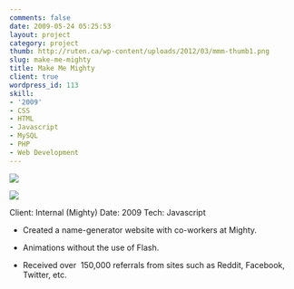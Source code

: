 ```yaml
---
comments: false
date: 2009-05-24 05:25:53
layout: project
category: project
thumb: http://ruten.ca/wp-content/uploads/2012/03/mmm-thumb1.png
slug: make-me-mighty
title: Make Me Mighty
client: true
wordpress_id: 113
skill:
- '2009'
- CSS
- HTML
- Javascript
- MySQL
- PHP
- Web Development
---
```


![](http://ruten.ca/wp-content/uploads/2012/03/mmm-cropped1.png)

![](http://ruten.ca/wp-content/uploads/2012/03/mmm-cropped2.png)

Client: Internal (Mighty)
Date: 2009
Tech: Javascript



	
  * Created a name-generator website with co-workers at Mighty.

	
  * Animations without the use of Flash.

	
  * Received over  150,000 referrals from sites such as Reddit, Facebook, Twitter, etc.



